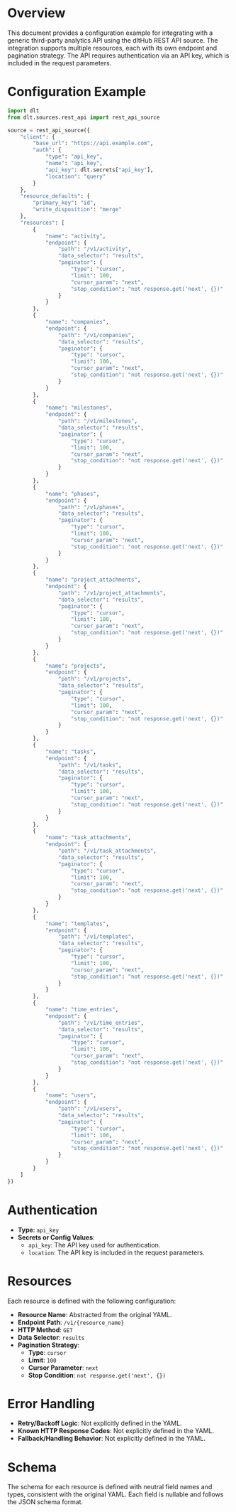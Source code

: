 # Overview

This document provides a configuration example for integrating with a generic third-party analytics API using the dltHub REST API source. The integration supports multiple resources, each with its own endpoint and pagination strategy. The API requires authentication via an API key, which is included in the request parameters.

# Configuration Example

```python
import dlt
from dlt.sources.rest_api import rest_api_source

source = rest_api_source({
    "client": {
        "base_url": "https://api.example.com",
        "auth": {
            "type": "api_key",
            "name": "api_key",
            "api_key": dlt.secrets["api_key"],
            "location": "query"
        }
    },
    "resource_defaults": {
        "primary_key": "id",
        "write_disposition": "merge"
    },
    "resources": [
        {
            "name": "activity",
            "endpoint": {
                "path": "/v1/activity",
                "data_selector": "results",
                "paginator": {
                    "type": "cursor",
                    "limit": 100,
                    "cursor_param": "next",
                    "stop_condition": "not response.get('next', {})"
                }
            }
        },
        {
            "name": "companies",
            "endpoint": {
                "path": "/v1/companies",
                "data_selector": "results",
                "paginator": {
                    "type": "cursor",
                    "limit": 100,
                    "cursor_param": "next",
                    "stop_condition": "not response.get('next', {})"
                }
            }
        },
        {
            "name": "milestones",
            "endpoint": {
                "path": "/v1/milestones",
                "data_selector": "results",
                "paginator": {
                    "type": "cursor",
                    "limit": 100,
                    "cursor_param": "next",
                    "stop_condition": "not response.get('next', {})"
                }
            }
        },
        {
            "name": "phases",
            "endpoint": {
                "path": "/v1/phases",
                "data_selector": "results",
                "paginator": {
                    "type": "cursor",
                    "limit": 100,
                    "cursor_param": "next",
                    "stop_condition": "not response.get('next', {})"
                }
            }
        },
        {
            "name": "project_attachments",
            "endpoint": {
                "path": "/v1/project_attachments",
                "data_selector": "results",
                "paginator": {
                    "type": "cursor",
                    "limit": 100,
                    "cursor_param": "next",
                    "stop_condition": "not response.get('next', {})"
                }
            }
        },
        {
            "name": "projects",
            "endpoint": {
                "path": "/v1/projects",
                "data_selector": "results",
                "paginator": {
                    "type": "cursor",
                    "limit": 100,
                    "cursor_param": "next",
                    "stop_condition": "not response.get('next', {})"
                }
            }
        },
        {
            "name": "tasks",
            "endpoint": {
                "path": "/v1/tasks",
                "data_selector": "results",
                "paginator": {
                    "type": "cursor",
                    "limit": 100,
                    "cursor_param": "next",
                    "stop_condition": "not response.get('next', {})"
                }
            }
        },
        {
            "name": "task_attachments",
            "endpoint": {
                "path": "/v1/task_attachments",
                "data_selector": "results",
                "paginator": {
                    "type": "cursor",
                    "limit": 100,
                    "cursor_param": "next",
                    "stop_condition": "not response.get('next', {})"
                }
            }
        },
        {
            "name": "templates",
            "endpoint": {
                "path": "/v1/templates",
                "data_selector": "results",
                "paginator": {
                    "type": "cursor",
                    "limit": 100,
                    "cursor_param": "next",
                    "stop_condition": "not response.get('next', {})"
                }
            }
        },
        {
            "name": "time_entries",
            "endpoint": {
                "path": "/v1/time_entries",
                "data_selector": "results",
                "paginator": {
                    "type": "cursor",
                    "limit": 100,
                    "cursor_param": "next",
                    "stop_condition": "not response.get('next', {})"
                }
            }
        },
        {
            "name": "users",
            "endpoint": {
                "path": "/v1/users",
                "data_selector": "results",
                "paginator": {
                    "type": "cursor",
                    "limit": 100,
                    "cursor_param": "next",
                    "stop_condition": "not response.get('next', {})"
                }
            }
        }
    ]
})
```

# Authentication

- **Type**: `api_key`
- **Secrets or Config Values**: 
  - `api_key`: The API key used for authentication.
  - `location`: The API key is included in the request parameters.

# Resources

Each resource is defined with the following configuration:

- **Resource Name**: Abstracted from the original YAML.
- **Endpoint Path**: `/v1/{resource_name}`
- **HTTP Method**: `GET`
- **Data Selector**: `results`
- **Pagination Strategy**: 
  - **Type**: `cursor`
  - **Limit**: `100`
  - **Cursor Parameter**: `next`
  - **Stop Condition**: `not response.get('next', {})`

# Error Handling

- **Retry/Backoff Logic**: Not explicitly defined in the YAML.
- **Known HTTP Response Codes**: Not explicitly defined in the YAML.
- **Fallback/Handling Behavior**: Not explicitly defined in the YAML.

# Schema

The schema for each resource is defined with neutral field names and types, consistent with the original YAML. Each field is nullable and follows the JSON schema format.